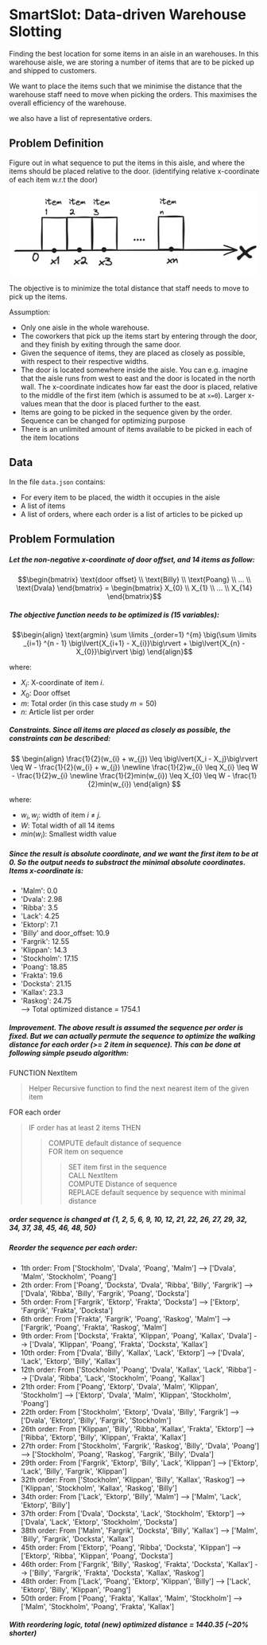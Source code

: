 # SmartSlot: Data-driven Warehouse Slotting

Finding the best location for some items in an aisle in an warehouses.
In this warehouse aisle, we are storing a number of items that are to be picked up and shipped to customers.

We want to place the items such that we minimise the distance that the warehouse staff need to move when picking the orders.
This maximises the overall efficiency of the warehouse.

we also have a list of representative orders.

## Problem Definition

Figure out in what sequence to put the items in this aisle, and where the items should be placed relative to the door.
(identifying relative x-coordinate of each item w.r.t the door)

![](https://raw.githubusercontent.com/nvlinhvn/warehouse-optimize/main/img.png)

The objective is to minimize the total distance that staff needs to move to pick up the items.

Assumption:

- Only one aisle in the whole warehouse.
- The coworkers that pick up the items start by entering through the door, and they finish by exiting through the same door.
- Given the sequence of items, they are placed as closely as possible, with respect to their respective widths.
- The door is located somewhere inside the aisle. You can e.g. imagine that the aisle runs from west to east and the door is located in the north wall. The x-coordinate indicates how far east the door is placed, relative to the middle of the first item (which is assumed to be at `x=0`). Larger x-values mean that the door is placed further to the east.
- Items are going to be picked in the sequence given by the order. Sequence can be changed for optimizing purpose
- There is an unlimited amount of items available to be picked in each of the item locations

## Data

In the file `data.json` contains:

- For every item to be placed, the width it occupies in the aisle
- A list of items
- A list of orders, where each order is a list of articles to be picked up

## Problem Formulation

##### Let the non-negative x-coordinate of door offset, and 14 items as follow:

```math
\begin{bmatrix} \text{door offset} \\ \text{Billy} \\ \text{Poang} \\ ... \\ \text{Dvala} \end{bmatrix} = \begin{bmatrix} X_{0} \\ X_{1} \\ ... \\ X_{14} \end{bmatrix}
```

##### The objective function needs to be optimized is (15 variables):

```math
\begin{align}
\text{argmin}
\sum \limits _{order=1} ^{m} \big(\sum \limits _{i=1} ^{n - 1} \big\lvert{X_{i+1} - X_{i}}\big\rvert + \big\lvert{X_{n} - X_{0}}\big\rvert \big)
\end{align}
```

where:

- $X_{i}$: X-coordinate of item $i$. <br>
- $X_0$: Door offset <br>
- $m$: Total order (in this case study $m = 50$) <br>
- $n$: Article list per order<br>

##### Constraints. Since all items are placed as closely as possible, the constraints can be described:

$$
\begin{align}
\frac{1}{2}(w_{i} + w_{j}) \leq \big\lvert{X_i - X_j}\big\rvert \leq W - \frac{1}{2}(w_{i} + w_{j}) \newline
\frac{1}{2}w_{i} \leq X_{i} \leq W - \frac{1}{2}w_{i} \newline
\frac{1}{2}min(w_{i}) \leq X_{0} \leq W - \frac{1}{2}min(w_{i})
\end{align}
$$

where:

- $w_{i}, w_{j}$: width of item $i$ $\neq$ $j$. <br>
- $W$: Total width of all 14 items <br>
- $min(w_{i})$: Smallest width value <br>

##### Since the result is absolute coordinate, and we want the first item to be at 0. So the output needs to substract the minimal absolute coordinates. Items x-coordinate is:

- 'Malm': 0.0 <br>
- 'Dvala': 2.98 <br>
- 'Ribba': 3.5 <br>
- 'Lack': 4.25 <br>
- 'Ektorp': 7.1 <br>
- 'Billy' and door_offset: 10.9 <br>
- 'Fargrik': 12.55 <br>
- 'Klippan': 14.3 <br>
- 'Stockholm': 17.15 <br>
- 'Poang': 18.85 <br>
- 'Frakta': 19.6 <br>
- 'Docksta': 21.15 <br>
- 'Kallax': 23.3 <br>
- 'Raskog': 24.75 <br>
  --> Total optimized distance = 1754.1

##### Improvement. The above result is assumed the sequence per order is fixed. But we can actually permute the sequence to optimize the walking distance for each order (>= 2 item in sequence). This can be done at following simple pseudo algorithm:

FUNCTION NextItem <br>

> Helper Recursive function to find the next nearest item of the given item <br>

FOR each order <br>

> IF order has at least 2 items THEN <br>
>
> > COMPUTE default distance of sequence <br>
> > FOR item on sequence <br>
> >
> > > SET item first in the sequence <br>
> > > CALL NextItem <br>
> > > COMPUTE Distance of sequence <br>
> > > REPLACE default sequence by sequence with minimal distance <br>

##### order sequence is changed at {1, 2, 5, 6, 9, 10, 12, 21, 22, 26, 27, 29, 32, 34, 37, 38, 45, 46, 48, 50}

##### Reorder the sequence per each order:

- 1th order: From ['Stockholm', 'Dvala', 'Poang', 'Malm'] --> ['Dvala', 'Malm', 'Stockholm', 'Poang']
- 2th order: From ['Poang', 'Docksta', 'Dvala', 'Ribba', 'Billy', 'Fargrik'] --> ['Dvala', 'Ribba', 'Billy', 'Fargrik', 'Poang', 'Docksta']
- 5th order: From ['Fargrik', 'Ektorp', 'Frakta', 'Docksta'] --> ['Ektorp', 'Fargrik', 'Frakta', 'Docksta']
- 6th order: From ['Frakta', 'Fargrik', 'Poang', 'Raskog', 'Malm'] --> ['Fargrik', 'Poang', 'Frakta', 'Raskog', 'Malm']
- 9th order: From ['Docksta', 'Frakta', 'Klippan', 'Poang', 'Kallax', 'Dvala'] --> ['Dvala', 'Klippan', 'Poang', 'Frakta', 'Docksta', 'Kallax']
- 10th order: From ['Dvala', 'Billy', 'Kallax', 'Lack', 'Ektorp'] --> ['Dvala', 'Lack', 'Ektorp', 'Billy', 'Kallax']
- 12th order: From ['Stockholm', 'Poang', 'Dvala', 'Kallax', 'Lack', 'Ribba'] --> ['Dvala', 'Ribba', 'Lack', 'Stockholm', 'Poang', 'Kallax']
- 21th order: From ['Poang', 'Ektorp', 'Dvala', 'Malm', 'Klippan', 'Stockholm'] --> ['Ektorp', 'Dvala', 'Malm', 'Klippan', 'Stockholm', 'Poang']
- 22th order: From ['Stockholm', 'Ektorp', 'Dvala', 'Billy', 'Fargrik'] --> ['Dvala', 'Ektorp', 'Billy', 'Fargrik', 'Stockholm']
- 26th order: From ['Klippan', 'Billy', 'Ribba', 'Kallax', 'Frakta', 'Ektorp'] --> ['Ribba', 'Ektorp', 'Billy', 'Klippan', 'Frakta', 'Kallax']
- 27th order: From ['Stockholm', 'Fargrik', 'Raskog', 'Billy', 'Dvala', 'Poang'] --> ['Stockholm', 'Poang', 'Raskog', 'Fargrik', 'Billy', 'Dvala']
- 29th order: From ['Fargrik', 'Ektorp', 'Billy', 'Lack', 'Klippan'] --> ['Ektorp', 'Lack', 'Billy', 'Fargrik', 'Klippan']
- 32th order: From ['Stockholm', 'Klippan', 'Billy', 'Kallax', 'Raskog'] --> ['Klippan', 'Stockholm', 'Kallax', 'Raskog', 'Billy']
- 34th order: From ['Lack', 'Ektorp', 'Billy', 'Malm'] --> ['Malm', 'Lack', 'Ektorp', 'Billy']
- 37th order: From ['Dvala', 'Docksta', 'Lack', 'Stockholm', 'Ektorp'] --> ['Dvala', 'Lack', 'Ektorp', 'Stockholm', 'Docksta']
- 38th order: From ['Malm', 'Fargrik', 'Docksta', 'Billy', 'Kallax'] --> ['Malm', 'Billy', 'Fargrik', 'Docksta', 'Kallax']
- 45th order: From ['Ektorp', 'Poang', 'Ribba', 'Docksta', 'Klippan'] --> ['Ektorp', 'Ribba', 'Klippan', 'Poang', 'Docksta']
- 46th order: From ['Fargrik', 'Billy', 'Raskog', 'Frakta', 'Docksta', 'Kallax'] --> ['Billy', 'Fargrik', 'Frakta', 'Docksta', 'Kallax', 'Raskog']
- 48th order: From ['Lack', 'Poang', 'Ektorp', 'Klippan', 'Billy'] --> ['Lack', 'Ektorp', 'Billy', 'Klippan', 'Poang']
- 50th order: From ['Poang', 'Frakta', 'Kallax', 'Malm', 'Stockholm'] --> ['Malm', 'Stockholm', 'Poang', 'Frakta', 'Kallax']

##### With reordering logic, total (new) optimized distance = 1440.35 (~20% shorter)
